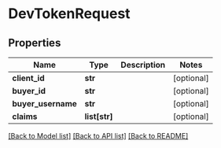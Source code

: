 # DevTokenRequest

## Properties
Name | Type | Description | Notes
------------ | ------------- | ------------- | -------------
**client_id** | **str** |  | [optional] 
**buyer_id** | **str** |  | [optional] 
**buyer_username** | **str** |  | [optional] 
**claims** | **list[str]** |  | [optional] 

[[Back to Model list]](../README.md#documentation-for-models) [[Back to API list]](../README.md#documentation-for-api-endpoints) [[Back to README]](../README.md)


